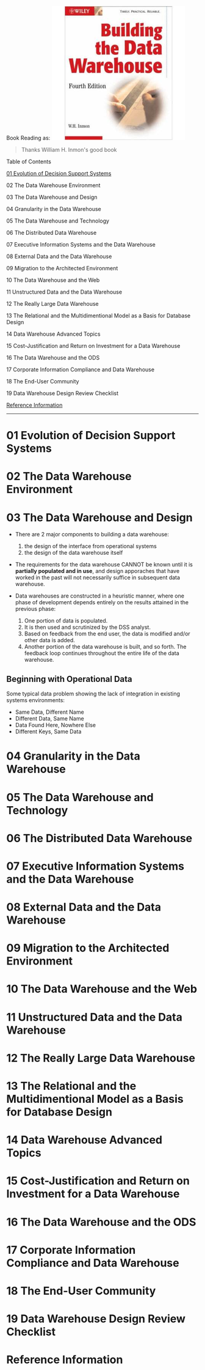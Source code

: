 Book Reading as:
![Building the Data Warehouse 4th Edition](/pics/building_DW_4th.jpeg)

> Thanks William H. Inmon's good book

Table of Contents

[01 Evolution of Decision Support Systems](#01-evolution-of-decision-support-systems)

02 The Data Warehouse Environment

03 The Data Warehouse and Design

04 Granularity in the Data Warehouse

05 The Data Warehouse and Technology

06 The Distributed Data Warehouse

07 Executive Information Systems and the Data Warehouse

08 External Data and the Data Warehouse

09 Migration to the Architected Environment

10 The Data Warehouse and the Web

11 Unstructured Data and the Data Warehouse

12 The Really Large Data Warehouse

13 The Relational and the Multidimentional Model as a Basis for Database Design

14 Data Warehouse Advanced Topics

15 Cost-Justification and Return on Investment for a Data Warehouse

16 The Data Warehouse and the ODS

17 Corporate Information Compliance and Data Warehouse

18 The End-User Community

19 Data Warehouse Design Review Checklist

[Reference Information](#reference-information)

---

# 01 Evolution of Decision Support Systems

# 02 The Data Warehouse Environment

# 03 The Data Warehouse and Design

* There are 2 major components to building a data warehouse:
  1. the design of the interface from operational systems
  2. the design of the data warehouse itself

* The requirements for the data warehouse CANNOT be known until it is **partially populated and in use**, and design apporaches that have worked in the past will not necessarily suffice in subsequent data warehouse.

* Data warehouses are constructed in a heuristic manner, where one phase of development depends entirely on the results attained in the previous phase:
  1. One portion of data is populated.
  2. It is then used and scrutinized by the DSS analyst.
  3. Based on feedback from the end user, the data is modified and/or other data is added.
  4. Another portion of the data warehouse is built, and so forth.
  The feedback loop continues throughout the entire life of the data warehouse.

## Beginning with Operational Data

Some typical data problem showing the lack of integration in existing systems environments:
  * Same Data, Different Name
  * Different Data, Same Name
  * Data Found Here, Nowhere Else
  * Different Keys, Same Data



# 04 Granularity in the Data Warehouse

# 05 The Data Warehouse and Technology

# 06 The Distributed Data Warehouse

# 07 Executive Information Systems and the Data Warehouse

# 08 External Data and the Data Warehouse

# 09 Migration to the Architected Environment

# 10 The Data Warehouse and the Web

# 11 Unstructured Data and the Data Warehouse

# 12 The Really Large Data Warehouse

# 13 The Relational and the Multidimentional Model as a Basis for Database Design

# 14 Data Warehouse Advanced Topics

# 15 Cost-Justification and Return on Investment for a Data Warehouse

# 16 The Data Warehouse and the ODS

# 17 Corporate Information Compliance and Data Warehouse

# 18 The End-User Community

# 19 Data Warehouse Design Review Checklist

# Reference Information
